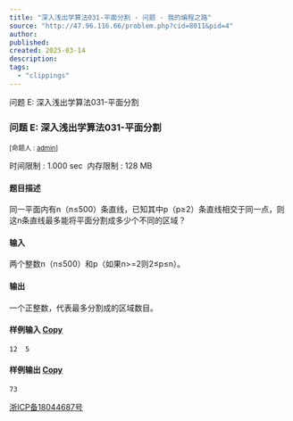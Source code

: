 ```yaml
---
title: "深入浅出学算法031-平面分割 - 问题 - 我的编程之路"
source: "http://47.96.116.66/problem.php?cid=8011&pid=4"
author:
published:
created: 2025-03-14
description:
tags:
  - "clippings"
---
```

问题 E: 深入浅出学算法031-平面分割

### 问题 E: 深入浅出学算法031-平面分割

<sub>[命题人 : <span id="creator"><a href="http://47.96.116.66/userinfo.php?user=admin">admin</a></span>]</sub>

时间限制 : 1.000 sec  内存限制 : 128 MB  
  

#### 题目描述

同一平面内有n（n≤500）条直线，已知其中p（p≥2）条直线相交于同一点，则这n条直线最多能将平面分割成多少个不同的区域？  

#### 输入

两个整数n（n≤500）和p（如果n>=2则2≤p≤n）。  

#### 输出

一个正整数，代表最多分割成的区域数目。  

#### 样例输入 [Copy](http://47.96.116.66/)

```
12  5
```

#### 样例输出 [Copy](http://47.96.116.66/)

```
73
```

  

[浙ICP备18044687号](http://beian.miit.gov.cn/)